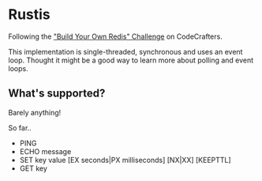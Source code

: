 # Rustis

Following the ["Build Your Own Redis" Challenge](https://codecrafters.io/challenges/redis) on CodeCrafters.

This implementation is single-threaded, synchronous and uses an event loop.
Thought it might be a good way to learn more about polling and event loops.

## What's supported?

Barely anything!

So far.. 

* PING
* ECHO message
* SET key value [EX seconds|PX milliseconds] [NX|XX] [KEEPTTL]
* GET key

